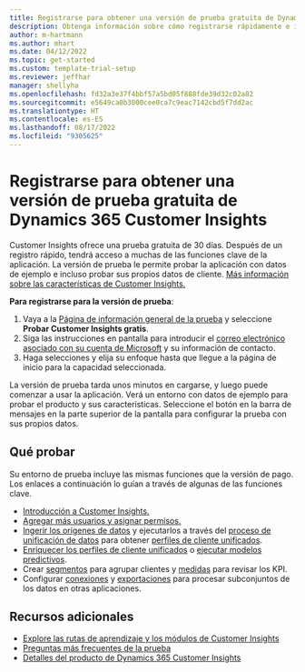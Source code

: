 ```yaml
---
title: Registrarse para obtener una versión de prueba gratuita de Dynamics 365 Customer Insights
description: Obtenga información sobre cómo registrarse rápidamente e iniciar una prueba gratuita de Customer Insights. Explore la aplicación y encuentre recursos de aprendizaje adicionales.
author: m-hartmann
ms.author: mhart
ms.date: 04/12/2022
ms.topic: get-started
ms.custom: template-trial-setup
ms.reviewer: jeffhar
manager: shellyha
ms.openlocfilehash: fd32a3e37f4bbf57a5bd05f888fde39d32c02a82
ms.sourcegitcommit: e5649ca0b3000cee0ca7c9eac7142cbd5f7dd2ac
ms.translationtype: HT
ms.contentlocale: es-ES
ms.lasthandoff: 08/17/2022
ms.locfileid: "9305625"
---
```

# <a name="sign-up-for-a-free-dynamics-365-customer-insights-trial"></a>Registrarse para obtener una versión de prueba gratuita de Dynamics 365 Customer Insights

Customer Insights ofrece una prueba gratuita de 30 días. Después de un registro rápido, tendrá acceso a muchas de las funciones clave de la aplicación. La versión de prueba le permite probar la aplicación con datos de ejemplo e incluso probar sus propios datos de cliente. [Más información sobre las características de Customer Insights.](overview.md)

**Para registrarse para la versión de prueba**:

1. Vaya a la [Página de información general de la prueba](https://dynamics.microsoft.com/ai/customer-insights/) y seleccione **Probar Customer Insights gratis**.
1. Siga las instrucciones en pantalla para introducir el [correo electrónico asociado con su cuenta de Microsoft](https://support.microsoft.com/windows/what-is-a-microsoft-account-4a7c48e9-ff5a-e9c6-5a5c-1a57d66c3bfa) y su información de contacto.
1. Haga selecciones y elija su enfoque hasta que llegue a la página de inicio para la capacidad seleccionada.

La versión de prueba tarda unos minutos en cargarse, y luego puede comenzar a usar la aplicación. Verá un entorno con datos de ejemplo para probar el producto y sus características. Seleccione el botón en la barra de mensajes en la parte superior de la pantalla para configurar la prueba con sus propios datos.

## <a name="what-to-try"></a>Qué probar

Su entorno de prueba incluye las mismas funciones que la versión de pago. Los enlaces a continuación lo guían a través de algunas de las funciones clave.

- [Introducción a Customer Insights.](get-started.md)
- [Agregar más usuarios y asignar permisos.](permissions.md)
- [Ingerir los orígenes de datos](data-sources.md) y ejecutarlos a través del [proceso de unificación de datos](data-unification.md) para obtener [perfiles de cliente unificados](customer-profiles.md).
- [Enriquecer los perfiles de cliente unificados](enrichment-hub.md) o [ejecutar modelos predictivos](predictions-overview.md).
- Crear [segmentos](segments.md) para agrupar clientes y [medidas](measures.md) para revisar los KPI.
- Configurar [conexiones](connections.md) y [exportaciones](export-destinations.md) para procesar subconjuntos de los datos en otras aplicaciones.

## <a name="additional-resources"></a>Recursos adicionales

- [Explore las rutas de aprendizaje y los módulos de Customer Insights](/learn/browse/?products=dynamics-cust-insights)
- [Preguntas más frecuentes de la prueba](trial-faq.md)
- [Detalles del producto de Dynamics 365 Customer Insights](https://dynamics.microsoft.com/ai/customer-insights/)
